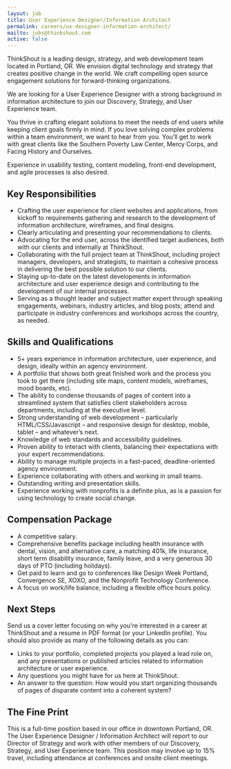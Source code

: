 ```yaml
---
layout: job
title: User Experience Designer/Information Architect
permalink: careers/ux-designer-information-architect/
mailto: jobs@thinkshout.com
active: false
---
```

ThinkShout is a leading design, strategy, and web development team located in Portland, OR. We envision digital technology and strategy that creates positive change in the world. We craft compelling open source engagement solutions for forward-thinking organizations.

We are looking for a User Experience Designer with a strong background in information architecture to join our Discovery, Strategy, and User Experience team. 

You thrive in crafting elegant solutions to meet the needs of end users while keeping client goals firmly in mind. If you love solving complex problems within a team environment, we want to hear from you. You’ll get to work with great clients like the Southern Poverty Law Center, Mercy Corps, and Facing History and Ourselves. 

Experience in usability testing, content modeling, front-end development, and agile processes is also desired.

## Key Responsibilities
- Crafting the user experience for client websites and applications, from kickoff to requirements gathering and research to the development of information architecture, wireframes, and final designs.
- Clearly articulating and presenting your recommendations to clients.
- Advocating for the end user, across the identified target audiences, both with our clients and internally at ThinkShout.
- Collaborating with the full project team at ThinkShout, including project managers, developers, and strategists, to maintain a cohesive process in delivering the best possible solution to our clients.
- Staying up-to-date on the latest developments in information architecture and user experience design and contributing to the development of our internal processes.
- Serving as a thought leader and subject matter expert through speaking engagements, webinars, industry articles, and blog posts; attend and participate in industry conferences and workshops across the country, as needed.

## Skills and Qualifications
- 5+ years experience in information architecture, user experience, and design, ideally within an agency environment.
- A portfolio that shows both great finished work and the process you took to get there (including site maps, content models, wireframes, mood boards, etc).
- The ability to condense thousands of pages of content into a streamlined system that satisfies client stakeholders across departments, including at the executive level.
- Strong understanding of web development – particularly HTML/CSS/Javascript – and responsive design for desktop, mobile, tablet – and whatever’s next.
- Knowledge of web standards and accessibility guidelines.
- Proven ability to interact with clients, balancing their expectations with your expert recommendations.
- Ability to manage multiple projects in a fast-paced, deadline-oriented agency environment.
- Experience collaborating with others and working in small teams.
- Outstanding writing and presentation skills.
- Experience working with nonprofits is a definite plus, as is a passion for using technology to create social change.

## Compensation Package
- A competitive salary.
- Comprehensive benefits package including health insurance with dental, vision, and alternative care, a matching 401k, life insurance, short term disability insurance, family leave, and a very generous 30 days of PTO (including holidays).
- Get paid to learn and go to conferences like Design Week Portland, Convergence SE, XOXO, and the Nonprofit Technology Conference.
- A focus on work/life balance, including a flexible office hours policy.

## Next Steps
Send us a cover letter focusing on why you're interested in a career at ThinkShout and a resume in PDF format (or your LinkedIn profile). You should also provide as many of the following details as you can:
- Links to your portfolio, completed projects you played a lead role on, and any presentations or published articles related to information architecture or user experience.
- Any questions you might have for us here at ThinkShout.
- An answer to the question: How would you start organizing thousands of pages of disparate content into a coherent system?

## The Fine Print
This is a full-time position based in our office in downtown Portland, OR. The User Experience Designer / Information Architect will report to our Director of Strategy and work with other members of our Discovery, Strategy, and User Experience team. This position may involve up to 15% travel, including attendance at conferences and onsite client meetings.
